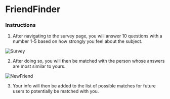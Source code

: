 # FriendFinder

### Instructions

1. After navigating to the survey page, you will answer 10 questions with a number 1-5 based on how strongly you feel about the subject.

![Survey](https://puu.sh/CKNm7.png)

2. After doing so, you will then be matched with the person whose answers are most similar to yours.

![NewFriend](https://puu.sh/CKNnu.png)

3. Your info will then be added to the list of possible matches for future users to potentially be matched with you.